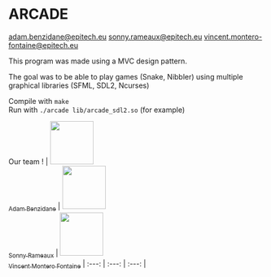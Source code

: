 # ARCADE

adam.benzidane@epitech.eu
sonny.rameaux@epitech.eu
vincent.montero-fontaine@epitech.eu

This program was made using a MVC design pattern.

The goal was to be able to play games (Snake, Nibbler) using multiple graphical libraries (SFML, SDL2, Ncurses)

Compile with ```make```<br>
Run with ```./arcade lib/arcade_sdl2.so``` (for example)

Our team !
| [<img src="https://github.com/quidamzx.png?size=85" width=85><br><sub>Adam Benzidane</sub>](https://github.com/quidamzx) | [<img src="https://github.com/Sonny-Rameaux.png?size=85" width=85><br><sub>Sonny Rameaux</sub>](https://github.com/Sonny-Rameaux) | [<img src="https://github.com/Priax.png?size=85" width=85><br><sub>Vincent Montero Fontaine</sub>](https://github.com/Priax)
| :---: | :---: | :---: |
